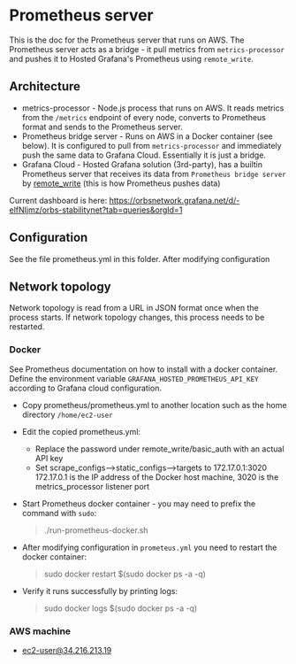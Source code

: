 # Prometheus server

This is the doc for the Prometheus server that runs on AWS.
The Prometheus server acts as a bridge - it pull metrics from `metrics-processor` and pushes it to Hosted Grafana's Prometheus using `remote_write`.

## Architecture
* metrics-processor - Node.js process that runs on AWS. It reads metrics from the `/metrics` endpoint of every node, converts to Prometheus format and sends to the Prometheus server.
* Prometheus bridge server - Runs on AWS in a Docker container (see below). It is configured to pull from `metrics-processor` and immediately push the same data to Grafana Cloud. Essentially it is just a bridge.
* Grafana Cloud - Hosted Grafana solution (3rd-party), has a builtin Prometheus server that receives its data from `Prometheus bridge server` by [remote_write](https://prometheus.io/docs/prometheus/latest/configuration/configuration/#remote_write) (this is how Prometheus pushes data)

Current dashboard is here: https://orbsnetwork.grafana.net/d/-elfNIjmz/orbs-stabilitynet?tab=queries&orgId=1

## Configuration

See the file prometheus.yml in this folder.
After modifying configuration

## Network topology
Network topology is read from a URL in JSON format once when the process starts. If network topology changes, this process needs to be restarted.

### Docker
See Prometheus documentation on how to install with a docker container.
Define the environment variable `GRAFANA_HOSTED_PROMETHEUS_API_KEY` according to Grafana cloud configuration.
* Copy prometheus/prometheus.yml to another location such as the home directory `/home/ec2-user`
* Edit the copied prometheus.yml:
  * Replace the password under remote_write/basic_auth with an actual API key
  * Set scrape_configs-->static_configs-->targets to 172.17.0.1:3020
  172.17.0.1 is the IP address of the Docker host machine, 3020 is the metrics_processor listener port
* Start Prometheus docker container - you may need to prefix the command with `sudo`:

    > ./run-prometheus-docker.sh

* After modifying configuration in `prometeus.yml` you need to restart the docker container:
    
    > sudo docker restart $(sudo docker ps -a -q)
    
* Verify it runs successfully by printing logs:

    > sudo docker logs $(sudo docker ps -a -q)

### AWS machine
* ec2-user@34.216.213.19

